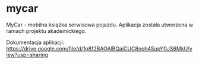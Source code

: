 # mycar

MyCar - mobilna książka serwisowa pojazdu. Aplikacja została utworzona w ramach projektu akademickiego.

Dokumentacja aplikacji: https://drive.google.com/file/d/1p8f2BAOAlBQajCUC8noh4SupY0JS6MkU/view?usp=sharing

